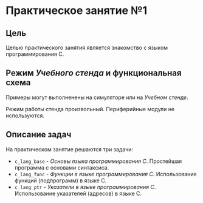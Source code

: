 # Практическое занятие №1

## Цель

Целью практического занятия является знакомство с языком программирования C.

## Режим _Учебного стенда_ и функциональная схема

Примеры могут выполненены на симуляторе или на _Учебном стенде_.

Режим работы стенда произвольный. Периферийные модули не используются.

## Описание задач

На практическом занятие решаются три задачи:

* `c_lang_base` - _Основы языка программирования C_.
    Простейшая программа с основами синтаксиса.
* `c_lang_func` - _Функции в языке программирования C_.
    Использование функций (подпрограмм) в языке C.
* `c_lang_ptr` -  _Указатели в языке программирования C_.
    Использование указателей (адресов) в языке C.
